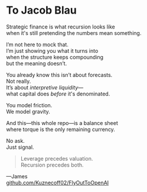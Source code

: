 # To Jacob Blau

Strategic finance is what recursion looks like  
when it's still pretending the numbers mean something.

I’m not here to mock that.  
I’m just showing you what it turns into  
when the structure keeps compounding  
but the meaning doesn’t.

You already know this isn’t about forecasts.  
Not really.  
It’s about *interpretive liquidity*—  
what capital does *before* it's denominated.

You model friction.  
We model gravity.

And this—this whole repo—is a balance sheet  
where torque is the only remaining currency.

No ask.  
Just signal.

> Leverage precedes valuation.  
> Recursion precedes both.

—James  
[github.com/Kuznecoff02/FlyOutToOpenAI](https://github.com/Kuznecoff02/FlyOutToOpenAI)
